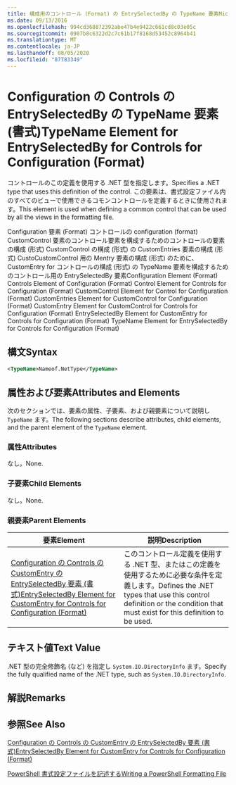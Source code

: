 ```yaml
---
title: 構成用のコントロール (Format) の EntrySelectedBy の TypeName 要素Microsoft Docs
ms.date: 09/13/2016
ms.openlocfilehash: 994cd368872392abe47b4e9422c661cd8c03e05c
ms.sourcegitcommit: 0907b8c6322d2c7c61b17f8168d53452c8964b41
ms.translationtype: MT
ms.contentlocale: ja-JP
ms.lasthandoff: 08/05/2020
ms.locfileid: "87783349"
---
```

# <a name="typename-element-for-entryselectedby-for-controls-for-configuration-format"></a><span data-ttu-id="8a9e4-102">Configuration の Controls の EntrySelectedBy の TypeName 要素 (書式)</span><span class="sxs-lookup"><span data-stu-id="8a9e4-102">TypeName Element for EntrySelectedBy for Controls for Configuration (Format)</span></span>

<span data-ttu-id="8a9e4-103">コントロールのこの定義を使用する .NET 型を指定します。</span><span class="sxs-lookup"><span data-stu-id="8a9e4-103">Specifies a .NET type that uses this definition of the control.</span></span> <span data-ttu-id="8a9e4-104">この要素は、書式設定ファイル内のすべてのビューで使用できるコモンコントロールを定義するときに使用されます。</span><span class="sxs-lookup"><span data-stu-id="8a9e4-104">This element is used when defining a common control that can be used by all the views in the formatting file.</span></span>

<span data-ttu-id="8a9e4-105">Configuration 要素 (Format) コントロールの configuration (format) CustomControl 要素のコントロール要素を構成するためのコントロールの要素の構成 (形式) CustomControl の構成 (形式) の CustomEntries 要素の構成 (形式) CustoCustomControl 用の Mentry 要素の構成 (形式) のために、CustomEntry for コントロールの構成 (形式) の TypeName 要素を構成するためのコントロール用の EntrySelectedBy 要素</span><span class="sxs-lookup"><span data-stu-id="8a9e4-105">Configuration Element (Format) Controls Element of Configuration (Format) Control Element for Controls for Configuration (Format) CustomControl Element for Control for Configuration (Format) CustomEntries Element for CustomControl for Configuration (Format) CustomEntry Element for CustomControl for Controls for Configuration (Format) EntrySelectedBy Element for CustomEntry for Controls for Configuration (Format) TypeName Element for EntrySelectedBy for Controls for Configuration (Format)</span></span>

## <a name="syntax"></a><span data-ttu-id="8a9e4-106">構文</span><span class="sxs-lookup"><span data-stu-id="8a9e4-106">Syntax</span></span>

```xml
<TypeName>Nameof.NetType</TypeName>

```

## <a name="attributes-and-elements"></a><span data-ttu-id="8a9e4-107">属性および要素</span><span class="sxs-lookup"><span data-stu-id="8a9e4-107">Attributes and Elements</span></span>

<span data-ttu-id="8a9e4-108">次のセクションでは、要素の属性、子要素、および親要素について説明し `TypeName` ます。</span><span class="sxs-lookup"><span data-stu-id="8a9e4-108">The following sections describe attributes, child elements, and the parent element of the `TypeName` element.</span></span>

### <a name="attributes"></a><span data-ttu-id="8a9e4-109">属性</span><span class="sxs-lookup"><span data-stu-id="8a9e4-109">Attributes</span></span>

<span data-ttu-id="8a9e4-110">なし。</span><span class="sxs-lookup"><span data-stu-id="8a9e4-110">None.</span></span>

### <a name="child-elements"></a><span data-ttu-id="8a9e4-111">子要素</span><span class="sxs-lookup"><span data-stu-id="8a9e4-111">Child Elements</span></span>

<span data-ttu-id="8a9e4-112">なし。</span><span class="sxs-lookup"><span data-stu-id="8a9e4-112">None.</span></span>

### <a name="parent-elements"></a><span data-ttu-id="8a9e4-113">親要素</span><span class="sxs-lookup"><span data-stu-id="8a9e4-113">Parent Elements</span></span>

|<span data-ttu-id="8a9e4-114">要素</span><span class="sxs-lookup"><span data-stu-id="8a9e4-114">Element</span></span>|<span data-ttu-id="8a9e4-115">説明</span><span class="sxs-lookup"><span data-stu-id="8a9e4-115">Description</span></span>|
|-------------|-----------------|
|[<span data-ttu-id="8a9e4-116">Configuration の Controls の CustomEntry の EntrySelectedBy 要素 (書式)</span><span class="sxs-lookup"><span data-stu-id="8a9e4-116">EntrySelectedBy Element for CustomEntry for Controls for Configuration (Format)</span></span>](./entryselectedby-element-for-customentry-for-controls-for-configuration-format.md)|<span data-ttu-id="8a9e4-117">このコントロール定義を使用する .NET 型、またはこの定義を使用するために必要な条件を定義します。</span><span class="sxs-lookup"><span data-stu-id="8a9e4-117">Defines the .NET types that use this control definition or the condition that must exist for this definition to be used.</span></span>|

## <a name="text-value"></a><span data-ttu-id="8a9e4-118">テキスト値</span><span class="sxs-lookup"><span data-stu-id="8a9e4-118">Text Value</span></span>

<span data-ttu-id="8a9e4-119">.NET 型の完全修飾名 (など) を指定し `System.IO.DirectoryInfo` ます。</span><span class="sxs-lookup"><span data-stu-id="8a9e4-119">Specify the fully qualified name of the .NET type, such as `System.IO.DirectoryInfo`.</span></span>

## <a name="remarks"></a><span data-ttu-id="8a9e4-120">解説</span><span class="sxs-lookup"><span data-stu-id="8a9e4-120">Remarks</span></span>

## <a name="see-also"></a><span data-ttu-id="8a9e4-121">参照</span><span class="sxs-lookup"><span data-stu-id="8a9e4-121">See Also</span></span>

[<span data-ttu-id="8a9e4-122">Configuration の Controls の CustomEntry の EntrySelectedBy 要素 (書式)</span><span class="sxs-lookup"><span data-stu-id="8a9e4-122">EntrySelectedBy Element for CustomEntry for Controls for Configuration (Format)</span></span>](./entryselectedby-element-for-customentry-for-controls-for-configuration-format.md)

[<span data-ttu-id="8a9e4-123">PowerShell 書式設定ファイルを記述する</span><span class="sxs-lookup"><span data-stu-id="8a9e4-123">Writing a PowerShell Formatting File</span></span>](./writing-a-powershell-formatting-file.md)
